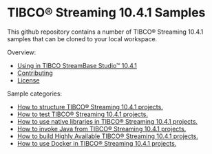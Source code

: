 # TIBCO&reg; Streaming 10.4.1 Samples

This github repository contains a number of TIBCO&reg; Streaming 10.4.1 samples that can be cloned to your local workspace.

Overview:

* [Using in TIBCO StreamBase Studio&trade; 10.4.1](docs/studio.md)
* [Contributing](docs/contributing.md)
* [License](docs/LICENSE)

Sample categories:

* [How to structure TIBCO&reg; Streaming 10.4.1 projects.](structure)
* [How to test TIBCO&reg; Streaming 10.4.1 projects.](testing)
* [How to use native libraries in TIBCO&reg; Streaming 10.4.1 projects.](nativelibrary)
* [How to invoke Java from TIBCO&reg; Streaming 10.4.1 projects.](java)
* [How to build Highly Available TIBCO&reg; Streaming 10.4.1 projects.](highavailability)
* [How to use Docker in TIBCO&reg; Streaming 10.4.1 projects.](docker)
